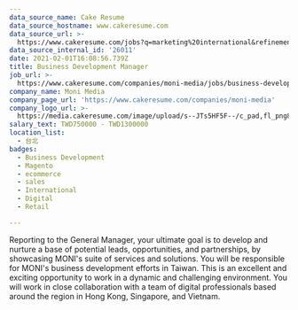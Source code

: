 ```yaml
---
data_source_name: Cake Resume
data_source_hostname: www.cakeresume.com
data_source_url: >-
  https://www.cakeresume.com/jobs?q=marketing%20international&refinementList%5Blang_name%5D%5B0%5D=English&refinementList%5Bsalary_type%5D=per_year&range%5Bsalary_range%5D%5Bmin%5D=1000000
data_source_internal_id: '26011'
date: 2021-02-01T16:08:56.739Z
title: Business Development Manager
job_url: >-
  https://www.cakeresume.com/companies/moni-media/jobs/business-development-manager-ae16a0
company_name: Moni Media
company_page_url: 'https://www.cakeresume.com/companies/moni-media'
company_logo_url: >-
  https://media.cakeresume.com/image/upload/s--JTs5HF5F--/c_pad,fl_png8,h_200,w_200/v1610349414/wmhtrdp2ua6hkdbphj97.png
salary_text: TWD750000 - TWD1300000
location_list:
  - 台北
badges:
  - Business Development
  - Magento
  - ecommerce
  - sales
  - International
  - Digital
  - Retail

---
```


Reporting to the General Manager, your ultimate goal is to develop and nurture a base of potential leads, opportunities, and partnerships, by showcasing MONI's suite of services and solutions. You will be responsible for MONI's business development efforts in Taiwan. This is an excellent and exciting opportunity to work in a dynamic and challenging environment. You will work in close collaboration with a team of digital professionals based around the region in Hong Kong, Singapore, and Vietnam. 